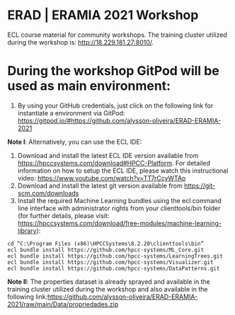 # ERAD | ERAMIA 2021 Workshop
ECL course material for community workshops. The training cluster utilized during the workshop is: http://18.229.181.27:8010/.

# During the workshop GitPod will be used as main environment:
1. By using your GitHub credentials, just click on the following link for instantiate a environment via GitPod: https://gitpod.io/#https://github.com/alysson-oliveira/ERAD-ERAMIA-2021

**Note I**: Alternatively, you can use the ECL IDE:
1. Download and install the latest ECL IDE version available from https://hpccsystems.com/download#HPCC-Platform. For detailed information on how to setup the ECL IDE, please watch this instructional video: https://www.youtube.com/watch?v=TT7rCcyWTAo
2. Download and install the latest git version available from https://git-scm.com/downloads
3. Install the required Machine Learning bundles using the ecl command line interface with administrator rights from your clienttools/bin folder (for further details, please visit: https://hpccsystems.com/download/free-modules/machine-learning-library):

```
cd “C:\Program Files (x86)\HPCCSystems\8.2.20\clienttools\bin” 
ecl bundle install https://github.com/hpcc-systems/ML_Core.git
ecl bundle install https://github.com/hpcc-systems/LearningTrees.git
ecl bundle install https://github.com/hpcc-systems/Visualizer.git
ecl bundle install https://github.com/hpcc-systems/DataPatterns.git
```

**Note II**: The properties dataset is already sprayed and available in the training cluster utilized during the workshop and also available in the following link:https://github.com/alysson-oliveira/ERAD-ERAMIA-2021/raw/main/Data/propriedades.zip
